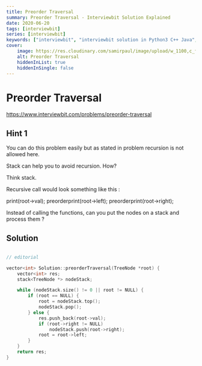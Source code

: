 ```yaml
---
title: Preorder Traversal
summary: Preorder Traversal - Interviewbit Solution Explained
date: 2020-06-20
tags: [interviewbit]
series: [interviewbit]
keywords: ["interviewbit", "interviewbit solution in Python3 C++ Java", "Preorder Traversal Solution Explained"]
cover:
    image: https://res.cloudinary.com/samirpaul/image/upload/w_1100,c_fit,co_rgb:FFFFFF,l_text:Arial_75_bold:Preorder Traversal - Solution Explained/problem-solving.webp
    alt: Preorder Traversal
    hiddenInList: true
    hiddenInSingle: false
---
```


# Preorder Traversal

https://www.interviewbit.com/problems/preorder-traversal


## Hint 1
You can do this problem easily but as stated in problem recursion is not allowed here.

Stack can help you to avoid recursion. How?


Think stack.

Recursive call would look something like this :

print(root->val);
preorderprint(root->left);
preorderprint(root->right);

Instead of calling the functions, can you put the nodes on a stack and process them ?



## Solution

```cpp

// editorial

vector<int> Solution::preorderTraversal(TreeNode *root) {
    vector<int> res;
    stack<TreeNode *> nodeStack;

    while (nodeStack.size() != 0 || root != NULL) {
        if (root == NULL) {
            root = nodeStack.top();
            nodeStack.pop();
        } else {
            res.push_back(root->val);
            if (root->right != NULL)
                nodeStack.push(root->right);
            root = root->left;
        }
    }
    return res;
}
```